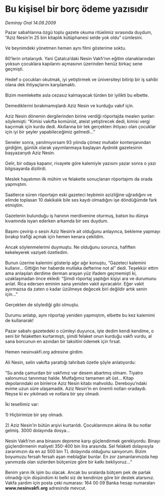 # Bu kişisel bir borç ödeme yazısıdır

*Demiray Oral 14.09.2009*

<div class="taraf_structure_2col_1zq">
<div class="margen_n">



 <p>Pazar sabahlarına özgü toplu gazete okuma ritüelimiz sırasında duydum, “Aziz Nesin’in 25 bin kitaplık kütüphanesi selde yok oldu” cümlesini. <br/><br/>Ve beynimdeki yönetmen hemen aynı filmi gösterime soktu. <br/><br/>80’lerin ortalarıydı. Yani Çatalca’daki Nesin Vakfı’nın eğitim olanaklarından yoksun çocuklara kapılarını açmasının üzerinden henüz birkaç sene geçmişti. <br/><br/>Hedef o çocukları okutmak, iyi yetiştirmek ve üniversiteyi bitirip bir iş sahibi olana dek ihtiyaçlarını karşılamaktı. <br/><br/>Bizim memlekette asla cezasız kalmayacak türden bir iyilikti bu elbette. <br/><br/>Demediklerini bırakmamışlardı Aziz Nesin ve kurduğu vakıf için. <br/><br/>Aziz Nesin dönemin dergilerinden birine verdiği röportajda mealen şunları söylemişti: “Kimisi vakıfta komünist, ateist yetiştirecek dedi, kimisi vergi kaçırmak için kurdu dedi. Akıllarına bir tek gerçekten ihtiyacı olan çocuklar için iyi bir şeyler yapabileceğimiz gelmedi...” <br/><br/>Seneler sonra, yanılmıyorsam 93 yılında çömez muhabir kontenjanından girdiğim, günlük olarak yayımlanmaya başlayan <i>Aydınlık</i> gazetesinin başyazarıydı Aziz Nesin. <br/><br/>Gelir, bir odaya kapanır, rivayete göre kalemiyle yazısını yazar sonra o yazı bilgisayarda dizilirdi. <br/><br/>Meslek hayatımın ilk mühim ve felaketle sonuçlanan röportajımı da orada yapmıştım. <br/><br/>Saatlerce süren röportajın eski gazeteci teybimin azizliğine uğradığını ve elimde toplasan 10 dakikalık bile ses kaydı olmadığını işe döndüğümde fark etmiştim. <br/><br/>Gazetenin bulunduğu iş hanının merdivenine oturmuş, batsın bu dünya kıvamında isyan ederken arkamda bir ses duydum. <br/><br/>Başımı çevirip o sesin Aziz Nesin’e ait olduğunu anlayınca, bekleme yapmayı bırakıp trafiği açmak için hemen kenara çekildim. <br/><br/>Ancak söylenmelerimi duymuştu. Ne olduğunu sorunca, hafiften kekeleyerek vaziyeti özetledim. <br/><br/>Bunun üzerine kalemini gösterip ağır ağır konuştu, “Gazeteci kalemini kullanır... Gittiğin her haberde mutlaka defterine not al” dedi. Teşekkür ettim ama anlaşılan derdime derman arayan yüz ifadem geçmemişti ki, uzaklaşmadan önce ekledi: “Şimdi röportaj yaptığın kişiyi ara ve durumunu anlat. Rica edersen eminim sana yeniden vakit ayıracaktır. Eğer vakit ayırmazsa da zaten o kadar üzülmeye değecek biri değildir artık senin için...” <br/><br/>Gerçekten de söylediği gibi olmuştu. <br/><br/>Durumu anlatıp, aynı röportajı yeniden yapmıştım, elbette bu kez kalemimi de kullanarak! <br/><br/>Pazar sabahı gazetedeki o cümleyi duyunca, işte dedim kendi kendime, o seni bir felaketten kurtarmıştı, şimdi felaket onun kurduğu vakfı vurdu, al sana borcunun en azından bir taksitini ödemek için fırsat. <br/><br/>Hemen nesinvakfi.org adresine girdim. <br/><br/>Ali Nesin, selin vakıfta yarattığı tahribatı özetle şöyle anlatıyordu: <br/><br/>“Su anda çamurdan bir vakfımız var desem abartmış olmam. Tiyatro salonumuz tanınmaz halde. Mutfağımız tamamen alt üst... Kitap depolarındaki on binlerce Aziz Nesin kitabı mahvoldu. Dereboyu’ndaki evime uzun süre ulaşamadık. Aziz Nesin’in en önemli notları oradaydı. Neyse ki ev yıkılmadı ve notlara bir şey olmadı. <br/><br/>İki tesellimiz var: <br/><br/>1) Hiçbirimize bir şey olmadı. <br/><br/>2) Aziz Nesin’in bütün arşivi kurtarıldı. Çocuklarımızın aklına ilk bu notlar gelmiş. 3000 dolayında dosya... <br/><br/>Nesin Vakfı’nın ana binasını depreme karşı güçlendirmek gerekiyordu. Binayı güçlendirmenin maliyeti 350-400 bin lira arasında. Sel felaketi dolayısıyla zararımızın da en az 500 bin TL dolayında olduğunu sanıyorum. Bizim boyumuzu fersah fersah aşan meblağlar bunlar. En zor zamanlarımızda hep yanımızda olan sizlerden bütçenize göre bir katkı bekliyoruz...” <br/><br/>Benim yarın ilk işim bu olacak. Ancak bu sıralarda bütçem pek de parlak olmadığı için düşündüm ki belki siz de kendinize göre bir destek atarsınız. Vakfa yardım için posta çeki numarası: 164 00 09 Banka hesap numaraları <b>www.nesinvakfi.org</b> adresinde mevcut.</p>
<br/>
<br/>
<br/>



<br/>


<div id="taraf_not">
</div>

</div>


</div>
